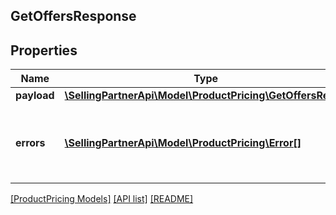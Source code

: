 ## GetOffersResponse

## Properties

Name | Type | Description | Notes
------------ | ------------- | ------------- | -------------
**payload** | [**\SellingPartnerApi\Model\ProductPricing\GetOffersResult**](GetOffersResult.md) |  | [optional]
**errors** | [**\SellingPartnerApi\Model\ProductPricing\Error[]**](Error.md) | A list of error responses returned when a request is unsuccessful. | [optional]

[[ProductPricing Models]](../) [[API list]](../../Api) [[README]](../../../README.md)
